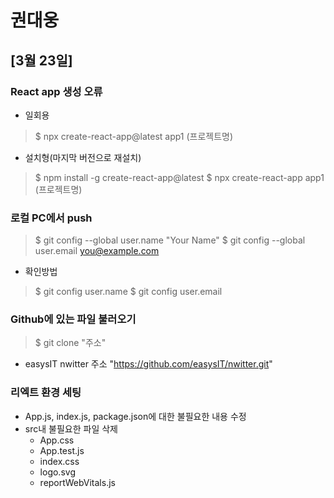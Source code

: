 # 권대웅

## [3월 23일]

### React app 생성 오류 
- 일회용
> $ npx create-react-app@latest app1 (프로젝트명)
- 설치형(마지막 버전으로 재설치)
> $ npm install -g create-react-app@latest
> $ npx create-react-app app1 (프로젝트명)
### 로컬 PC에서 push 
> $ git config --global user.name "Your Name"
> $ git config --global user.email you@example.com
- 확인방법
> $ git config user.name
> $ git config user.email
### Github에 있는 파일 불러오기
> $ git clone "주소" 
- easysIT nwitter 주소 "https://github.com/easysIT/nwitter.git"
### 리엑트 환경 세팅 
- App.js, index.js, package.json에 대한 불필요한 내용 수정
- src내 불필요한 파일 삭제 
    - App.css
    - App.test.js
    - index.css
    - logo.svg
    - reportWebVitals.js

